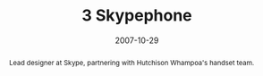 ---
layout: article.njk
title: 3 Skypephone
client: Skype
partner: Amoi
date: 2007-10-29
abstract: Lead designer at Skype, partnering with Hutchison Whampoa's handset team.
headline: The first integrated Skype cellphone experience
collaborators:
 - Gavin Edmonds
 - David Powell
 - Bina Garden
 - Justin Buck
thumbnail:
 - thumbnail-skypephone.jpg
text:
  - Lorem ipsum dolor sit amet, consectetur adipiscing elit, sed do eiusmod
    tempor incididunt ut labore et dolore magna aliqua. Ultricies tristique
    nulla aliquet enim tortor at auctor urna nunc. 
  - Suspendisse potenti nullam ac tortor vitae purus faucibus ornare
    suspendisse. Scelerisque felis imperdiet proin fermentum leo vel orci porta.
  - Sit amet justo donec enim diam vulputate ut pharetra sit. Enim nunc faucibus
    a pellentesque sit amet. Diam quis enim lobortis scelerisque fermentum dui
    faucibus. 
  - Aliquam eleifend mi in nulla posuere. Et netus et malesuada fames ac turpis
    egestas integer. Velit euismod in pellentesque massa placerat.
media:
  - _placeholder.png
tags:
  - mobile
---
